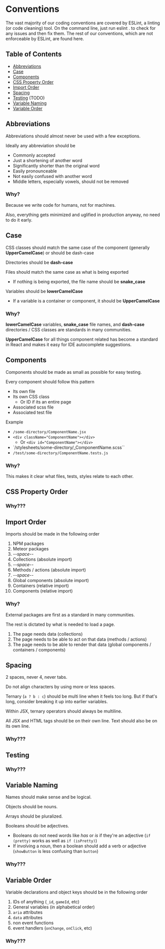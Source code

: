 # Conventions

The vast majority of our coding conventions are covered by ESLint, a linting (or code cleaning) tool.
On the command line, just run eslint . to check for any issues and then fix them.
The rest of our conventions, which are not enforceable by ESLint, are found here.

## Table of Contents

* [Abbreviations](#abbreviations)
* [Case](#case)
* [Components](#components)
* [CSS Property Order](#css-property-order)
* [Import Order](#import-order)
* [Spacing](#spacing)
* [Testing](#testing) (TODO)
* [Variable Naming](#variable-naming)
* [Variable Order](#variable-order)

## Abbreviations

Abbreviations should almost never be used with a few exceptions.

Ideally any abbreviation should be

* Commonly accepted
* Just a shortening of another word
* Significantly shorter than the original word
* Easily pronounceable
* Not easily confused with another word
* Middle letters, especially vowels, should not be removed

### Why?

Because we write code for humans, not for machines.

Also, everything gets minimized and uglified in production anyway, no need to do it early.

## Case

CSS classes should match the same case of the component (generally **UpperCamelCase**) or should be dash-case

Directories should be **dash-case**

Files should match the same case as what is being exported

* If nothing is being exported, the file name should be **snake_case**

Variables should be **lowerCamelCase**

* If a variable is a container or component, it should be **UpperCamelCase**

### Why?

**lowerCamelCase** variables, **snake_case** file names, and **dash-case** directories / CSS classes are standards in many communities.

**UpperCamelCase** for all things component related has become a standard in React and makes it easy for IDE autocomplete suggestions.

## Components

Components should be made as small as possible for easy testing.

Every component should follow this pattern

* Its own file
* Its own CSS class
  * Or ID if its an entire page
* Associated scss file
* Associated test file

Example

* `/some-directory/ComponentName.jsx`
* `<div className="ComponentName"></div>`
  * Or `<div id="ComponentName"></div>`
* `/stylesheets/some-directory/_ComponentName.scss``
* `/test/some-directory/ComponentName.tests.js`

### Why?

This makes it clear what files, tests, styles relate to each other.

## CSS Property Order

### Why???

## Import Order

Imports should be made in the following order

1. NPM packages
1. Meteor packages
1. *--space--*
1. Collections (absolute import)
1. *--space--*
1. Methods / actions (absolute import)
1. *--space--*
1. Global components (absolute import)
1. Containers (relative import)
1. Components (relative import)

### Why?

External packages are first as a standard in many communities.

The rest is dictated by what is needed to load a page.

1. The page needs data (collections)
1. The page needs to be able to act on that data (methods / actions)
1. The page needs to be able to render that data (global components / containers / components)

## Spacing

2 spaces, never 4, never tabs.

Do not align characters by using more or less spaces.

Ternary (`a ? b : c`) should be multi line when it feels too long. But if that's long, consider breaking it up into earlier variables.

Within JSX, ternary operators should always be multiline. 

All JSX and HTML tags should be on their own line. Text should also be on its own line.

### Why???

## Testing

### Why???

## Variable Naming

Names should make sense and be logical.

Objects should be nouns.

Arrays should be pluralized.

Booleans should be adjectives.

* Booleans do not need words like *has* or *is* if they're an adjective (`if (pretty)` works as well as `if (isPretty)`)
* If involving a noun, then a boolean should add a verb or adjective (`showButton` is less confusing than `button`)

### Why???

## Variable Order

Variable declarations and object keys should be in the following order

1. IDs of anything (`_id`, `gameId`, etc)
1. General variables (in alphabetical order)
1. `aria` attributes
1. `data` attributes
1. non event functions
1. event handlers (`onChange`, `onClick`, etc)

### Why???
